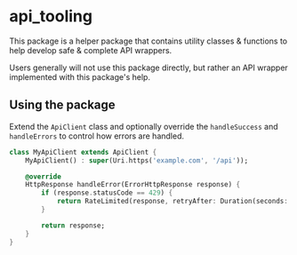 # api_tooling

This package is a helper package that contains utility classes & functions to help develop safe & complete API wrappers.

Users generally will not use this package directly, but rather an API wrapper implemented with this package's help.

## Using the package

Extend the `ApiClient` class and optionally override the `handleSuccess` and `handleErrors` to control how errors are handled.
```dart
class MyApiClient extends ApiClient {
    MyApiClient() : super(Uri.https('example.com', '/api'));

    @override
    HttpResponse handleError(ErrorHttpResponse response) {
        if (response.statusCode == 429) {
            return RateLimited(response, retryAfter: Duration(seconds: response.jsonBody['retry_after']));
        }

        return response;
    }
}
```

